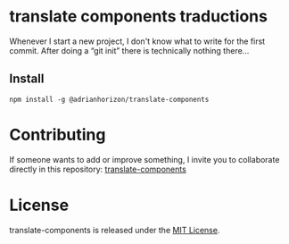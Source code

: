 # translate components traductions

Whenever I start a new project, I don't know what to write for the first commit. After doing a “git init” there is technically nothing there...

## Install

```npm
npm install -g @adrianhorizon/translate-components
```

# Contributing

If someone wants to add or improve something, I invite you to collaborate directly in this repository: [translate-components](https://www.paypal.com/cgi-bin/webscr?cmd=_s-xclick&hosted_button_id=ZTKFY4HFE8B7E&source=url)

# License

translate-components is released under the [MIT License](https://opensource.org/licenses/MIT).
